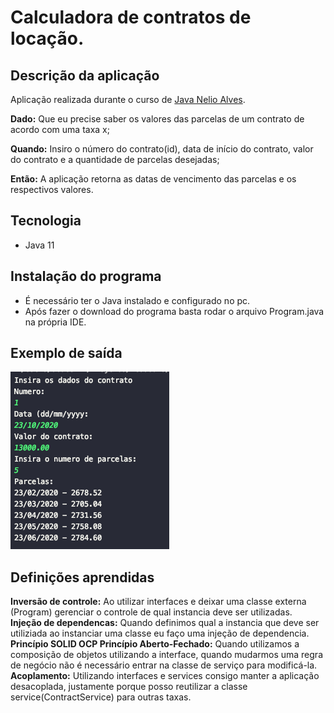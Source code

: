 # Calculadora de contratos de locação.

## Descrição da aplicação

Aplicação realizada durante o curso de [Java Nelio Alves](https://www.udemy.com/share/1013hwBUAZcFhWQ3o=/).

**Dado:** Que eu precise saber os valores das parcelas de um contrato de acordo com uma taxa x;

**Quando:** Insiro o número do contrato(id), data de início do contrato, valor do contrato e a quantidade de parcelas desejadas;

**Então:** A aplicação retorna as datas de vencimento das parcelas e os respectivos valores.

## Tecnologia

* Java 11

## Instalação do programa

* É necessário ter o Java instalado e configurado no pc.
* Após fazer o download do programa basta rodar o arquivo Program.java na própria IDE.

## Exemplo de saída

![Exemplo saída terminal](https://github.com/amandabacelli/contract-calculate/blob/main/example.png)

## Definições aprendidas

**Inversão de controle:** Ao utilizar interfaces e deixar uma classe externa (Program) gerenciar o controle de qual instancia deve ser utilizadas. 
**Injeção de dependencas:** Quando definimos qual a instancia que deve ser utiliziada ao instanciar uma classe eu faço uma injeção de dependencia.
**Princípio SOLID OCP Princípio Aberto-Fechado:** Quando utilizamos a composição de objetos utilizando a interface, quando mudarmos uma regra de negócio não é necessário entrar na classe de serviço para modificá-la.
**Acoplamento:** Utilizando interfaces e services consigo manter a aplicação desacoplada, justamente porque posso reutilizar a classe service(ContractService) para outras taxas.


